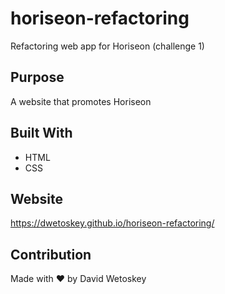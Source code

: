# horiseon-refactoring
Refactoring web app for Horiseon (challenge 1)

## Purpose
A website that promotes Horiseon

## Built With
* HTML
* CSS

## Website
https://dwetoskey.github.io/horiseon-refactoring/

## Contribution
Made with ❤️ by David Wetoskey
